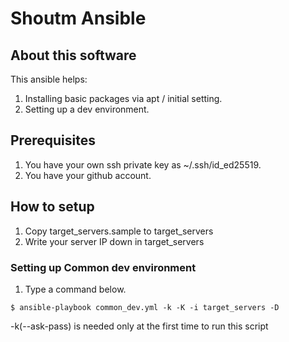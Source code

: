# Shoutm Ansible

## About this software
This ansible helps:
1. Installing basic packages via apt / initial setting.
2. Setting up a dev environment.

## Prerequisites
1. You have your own ssh private key as ~/.ssh/id_ed25519.
2. You have your github account.

## How to setup
1. Copy target_servers.sample to target_servers
2. Write your server IP down in target_servers

### Setting up Common dev environment
1. Type a command below.
```
$ ansible-playbook common_dev.yml -k -K -i target_servers -D
```
-k(--ask-pass) is needed only at the first time to run this script
